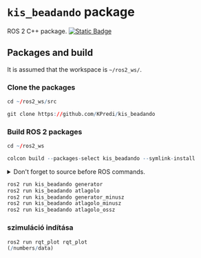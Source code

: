 # `kis_beadando` package
ROS 2 C++ package.  [![Static Badge](https://img.shields.io/badge/ROS_2-Humble-34aec5)](https://docs.ros.org/en/humble/)
## Packages and build

It is assumed that the workspace is `~/ros2_ws/`.

### Clone the packages
``` r
cd ~/ros2_ws/src
```
``` r
git clone https://github.com/KPredi/kis_beadando
```

### Build ROS 2 packages
``` r
cd ~/ros2_ws
```
``` r
colcon build --packages-select kis_beadando --symlink-install
```

<details>
<summary> Don't forget to source before ROS commands.</summary>

``` bash
source ~/ros2_ws/install/setup.bash
```
</details>

``` r
ros2 run kis_beadando generator
ros2 run kis_beadando atlagolo
ros2 run kis_beadando generator_minusz
ros2 run kis_beadando atlagolo_minusz
ros2 run kis_beadando atlagolo_ossz
```
### szimuláció indítása 
``` r
ros2 run rqt_plot rqt_plot
(/numbers/data)
```

